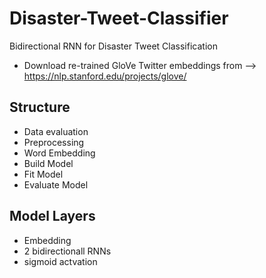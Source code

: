 # Disaster-Tweet-Classifier
 Bidirectional RNN for Disaster Tweet Classification


- Download re-trained GloVe Twitter embeddings from --> https://nlp.stanford.edu/projects/glove/

## Structure
- Data evaluation
- Preprocessing
- Word Embedding
- Build Model
- Fit Model
- Evaluate Model

## Model Layers
- Embedding 
- 2 bidirectionall RNNs
- sigmoid actvation

